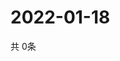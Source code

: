# 2022-01-18
  共 0条

  <!-- BEGIN -->
  <!-- 最后更新时间Tue Jan 18 2022 03:07:42 GMT+0000 (Coordinated Universal Time) -->
  
  <!-- END -->
  
  